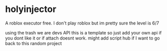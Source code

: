 # holyinjector
A roblox executor free. I don't play roblox but im pretty sure the level is 6/7

using the trash we are devs API
this is a template so just add your own api if you dont like it or if attach doesnt work. 
might add script hub if I want to go back to this random project
